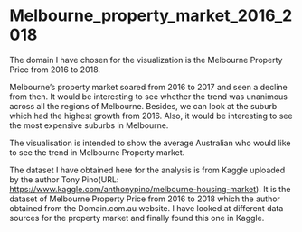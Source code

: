 # Melbourne_property_market_2016_2018

The domain I have chosen for the  visualization is the Melbourne Property Price from 2016 to 2018.

Melbourne’s property market soared from 2016 to 2017 and seen a decline from then. It would be interesting to see whether the trend was unanimous across all the regions of Melbourne. Besides, we can look at the suburb which had the highest growth from 2016. Also, it would be interesting to see the most expensive suburbs in Melbourne.  

The visualisation is intended to show the average Australian who would like to see the trend in Melbourne Property market.  

The dataset  I have obtained here for the analysis is from Kaggle uploaded by the author Tony Pino(URL: https://www.kaggle.com/anthonypino/melbourne-housing-market). It is the dataset of Melbourne Property Price from 2016 to 2018 which the author obtained from the Domain.com.au website. I have looked at different data sources for the property market and finally found this one  in Kaggle.
